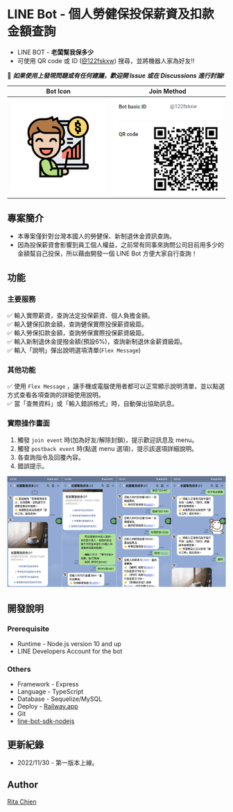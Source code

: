 # LINE Bot - 個人勞健保投保薪資及扣款金額查詢  
* LINE BOT - **老闆幫我保多少**  
* 可使用 QR code 或 ID ([@122fskxw](https://line.me/R/ti/p/@122fskxw)) 搜尋，並將機器人家為好友!!  

📢 ***如果使用上發現問題或有任何建議，歡迎開 Issue 或在 Discussions 進行討論!***  

|                 Bot Icon                 |          Join Method           |
| :--------------------------------------: | :----------------------------: |
| ![line-bot-icon](./assets/line-icon.png) | ![QRcode](./assets/QRcode.png) |

## 專案簡介  
* 本專案僅針對台灣本國人的勞健保、新制退休金資訊查詢。  
* 因為投保薪資會影響到員工個人權益，之前常有同事來詢問公司目前用多少的金額幫自己投保，所以藉由開發一個 LINE Bot 方便大家自行查詢！  

## 功能  
### 主要服務  
✅ 輸入實際薪資，查詢法定投保薪資、個人負擔金額。  
✅ 輸入健保扣款金額，查詢健保實際投保薪資級距。  
✅ 輸入勞保扣款金額，查詢勞保實際投保薪資級距。  
✅ 輸入新制退休金提撥金額(預設6%)，查詢新制退休金薪資級距。  
✅ 輸入「說明」彈出說明選項清單(`Flex Message`)  

### 其他功能  
✅ 使用 `Flex Message` ，讓手機或電腦使用者都可以正常顯示說明清單，並以點選方式查看各項查詢的詳細使用說明。  
✅ 當「查無資料」或「輸入錯誤格式」時，自動彈出協助訊息。  

### 實際操作畫面  
1. 觸發 `join event` 時(加為好友/解除封鎖)，提示歡迎訊息及 menu。  
2. 觸發 `postback event` 時(點選 menu 選項)，提示該選項詳細說明。  
3. 各查詢指令及回覆內容。  
4. 錯誤提示。  

![demo](./assets/demo.png)  

## 開發說明  
### Prerequisite  
* Runtime - Node.js version 10 and up  
* LINE Developers Account for the bot  

### Others  
* Framework - Express  
* Language - TypeScript  
* Database - Sequelize/MySQL
* Deploy - [Railway.app](https://railway.app/)  
* Git
* [line-bot-sdk-nodejs](https://github.com/line/line-bot-sdk-nodejs/tree/next/examples/echo-bot-ts)  

## 更新紀錄  
* 2022/11/30 - 第一版本上線。  

## Author  
[Rita Chien](https://github.com/ritachien)  

